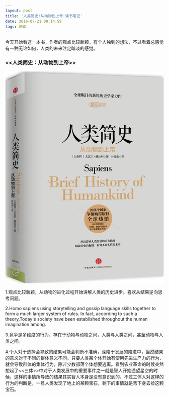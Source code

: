 ```yaml
---
layout: post
title: '人类简史:从动物到上帝·读书笔记'
date: 2016-07-21 09:14:59
tags: 阅读
---
```


今天开始看这一本书，作者的观点比较新颖，有个人独到的想法，不过看着总感觉有一种无论如何，人类的未来注定暗淡的感觉。
<!--more-->
### <<人类简史：从动物到上帝>>
![人类简史](/img/brief.jpg)

1.观点比较新颖，从动物的进化过程开始讲解人类的历史进步。喜欢从结果逆向思考问题。

2.Homo sapiens using storytelling and gossip language skills together to form a much larger system of rules. In fact, according to such a theory,Today's society have been established throughout the human imagination among.

3.竞争是多维度的行为，存在于动物与动物之间，人类与人类之间，甚至动物与人类之间。

4.个人对于选择会导致的结果可能会判断不准确，深陷于发展的陷进中，当然结果的意义对于不同的群体意义不同。只要人类某个体开始有使用先进生产力的行为，就会导致群体的集体行为，除非少数部落个体想要逃离。看到农业革命的时候突然想起了<<三体>>中对于人类发展中的重要事件之一就是智人开始遥望星空的时候，这样的事情所导致的结果其实智人本身是没有意识到的，不过三体人对这样的行为的判断是，一旦人类发现了地上的某颗宝石，剩下的事情就是弯下身去捡这颗宝石。
